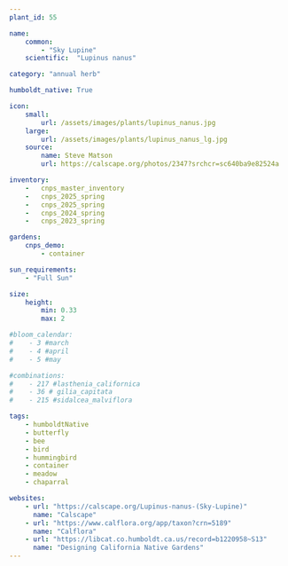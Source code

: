 ```yaml
---
plant_id: 55

name: 
    common:  
        - "Sky Lupine" 
    scientific:  "Lupinus nanus" 

category: "annual herb"

humboldt_native: True

icon: 
    small: 
        url: /assets/images/plants/lupinus_nanus.jpg 
    large: 
        url: /assets/images/plants/lupinus_nanus_lg.jpg 
    source: 
        name: Steve Matson 
        url: https://calscape.org/photos/2347?srchcr=sc640ba9e82524a 

inventory: 
    -   cnps_master_inventory
    -   cnps_2025_spring
    -   cnps_2025_spring
    -   cnps_2024_spring
    -   cnps_2023_spring

gardens:
    cnps_demo:
        - container

sun_requirements:
    - "Full Sun"

size:
    height: 
        min: 0.33
        max: 2

#bloom_calendar: 
#    - 3 #march
#    - 4 #april
#    - 5 #may

#combinations: 
#    - 217 #lasthenia_californica
#    - 36 # gilia_capitata
#    - 215 #sidalcea_malviflora 

tags: 
    - humboldtNative
    - butterfly
    - bee
    - bird
    - hummingbird
    - container
    - meadow
    - chaparral

websites:
    - url: "https://calscape.org/Lupinus-nanus-(Sky-Lupine)"
      name: "Calscape"
    - url: "https://www.calflora.org/app/taxon?crn=5189"
      name: "Calflora"
    - url: "https://libcat.co.humboldt.ca.us/record=b1220958~S13"
      name: "Designing California Native Gardens"
---
```


